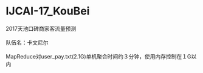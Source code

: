 # IJCAI-17_KouBei
2017天池口碑商家客流量预测<br>
<br>
队伍名：卡文尼尔<br>
<br>
MapReduce对user_pay.txt(2.1G)单机聚合时间约３分钟，使用内存控制在１G以内

